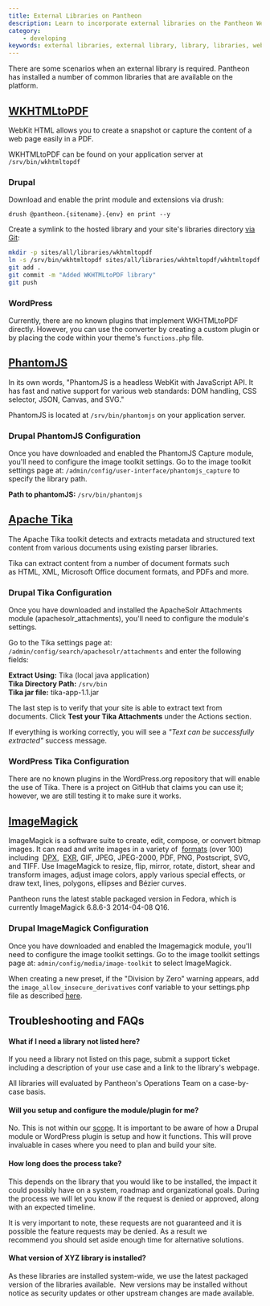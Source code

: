 ```yaml
---
title: External Libraries on Pantheon
description: Learn to incorporate external libraries on the Pantheon Website Management Platform.
category:
    - developing
keywords: external libraries, external library, library, libraries, webkit html, wkhtmltopdf, phantomjs, apachetika, imagemagick, wordpress libraries, drupal libraries
---
```

There are some scenarios when an external library is required. Pantheon has installed a number of common libraries that are available on the platform.


<!-- h2 id="pdftk"><a href="http://www.pdflabs.com/tools/pdftk-the-pdf-toolkit">PDFTK - PDF Tool Kit</a></h2>


<p><img alt="" class="basic" src="/source/docs/assets/images/desk_images/110693.png" style="width: 473px; height: 107px;" /></p>


<p>In its own words: &quot;If PDF is electronic paper, then pdftk is an electronic staple-remover, hole-punch, binder, secret-decoder-ring, and X-Ray-glasses. Pdftk is a simple tool for doing everyday things with PDF documents.&quot;</p>


<p>PDFTK can be found on your application server @ /usr/bin/pdftk. The current version supported on Pantheon is 1.44.</p>


<p>To install, add&nbsp;<br />
To install, first put your development site in SFTP mode. Then, execute the following commands from your local terminal:</p>


<pre class="terminal">
drush @pantheon.SITENAME.ENV dl pdftk token libraries
drush @pantheon.SITENAME.ENV en pdftk
</pre // -->
## [WKHTMLtoPDF](http://wkhtmltopdf.org/)

WebKit HTML allows you to create a snapshot or capture the content of a web page easily in a PDF.

WKHTMLtoPDF can be found on your application server at `/srv/bin/wkhtmltopdf`

### Drupal
Download and enable the print module and extensions via drush:
```
drush @pantheon.{sitename}.{env} en print --y
```
Create a symlink to the hosted library and your site's libraries directory [via Git](/docs/articles/local/starting-with-git/#clone-your-site-codebase):
```bash
mkdir -p sites/all/libraries/wkhtmltopdf
ln -s /srv/bin/wkhtmltopdf sites/all/libraries/wkhtmltopdf/wkhtmltopdf
git add .
git commit -m "Added WKHTMLtoPDF library"
git push
```
### WordPress
Currently, there are no known plugins that implement WKHTMLtoPDF directly. However, you can use the converter by creating a custom plugin or by placing the code within your theme's `functions.php` file.

## [PhantomJS](http://phantomjs.org/)

In its own words, "PhantomJS is a headless WebKit with JavaScript API. It has fast and native support for various web standards: DOM handling, CSS selector, JSON, Canvas, and SVG."

PhantomJS is located at `/srv/bin/phantomjs` on your application server.

### Drupal PhantomJS Configuration

Once you have downloaded and enabled the PhantomJS Capture module, you'll need to configure the image toolkit settings. Go to the image toolkit settings page at: `/admin/config/user-interface/phantomjs_capture` to specify the library path.

**Path to phantomJS:** `/srv/bin/phantomjs`


## [Apache Tika](http://tika.apache.org/)

The Apache Tika toolkit detects and extracts metadata and structured text content from various documents using existing parser libraries.  

Tika can extract content from a number of document formats such as HTML, XML, Microsoft Office document formats, and PDFs and more.

### Drupal Tika Configuration

Once you have downloaded and installed the ApacheSolr Attachments module (apachesolr_attachments), you'll need to configure the module's settings.

Go to the Tika settings page at: `/admin/config/search/apachesolr/attachments` and enter the following fields:

**Extract Using:** Tika (local java application)  
**Tika Directory Path:** `/srv/bin`  
**Tika jar file:** tika-app-1.1.jar

The last step is to verify that your site is able to extract text from documents. Click **Test your Tika Attachments** under the Actions section.

If everything is working correctly, you will see a _"Text can be successfully extracted"_ success message.

### WordPress Tika Configuration
There are no known plugins in the WordPress.org repository that will enable the use of Tika. There is a project on GitHub that claims you can use it; however, we are still testing it to make sure it works.

## [ImageMagick](http://www.imagemagick.org)

ImageMagick is a software suite to create, edit, compose, or convert bitmap images. It can read and write images in a variety of  [formats](http://www.imagemagick.org/script/formats.php) (over 100) including  [DPX](http://www.imagemagick.org/script/motion-picture.php),  [EXR](http://www.imagemagick.org/script/high-dynamic-range.php), GIF, JPEG, JPEG-2000, PDF, PNG, Postscript, SVG, and TIFF. Use ImageMagick to resize, flip, mirror, rotate, distort, shear and transform images, adjust image colors, apply various special effects, or draw text, lines, polygons, ellipses and Bézier curves.   

Pantheon runs the latest stable packaged version in Fedora, which is currently ImageMagick 6.8.6-3 2014-04-08 Q16.

### Drupal ImageMagick Configuration

Once you have downloaded and enabled the Imagemagick module, you'll need to configure the image toolkit settings. Go to the image toolkit settings page at: `admin/config/media/image-toolkit` to select ImageMagick.

When creating a new preset, if the "Division by Zero" warning appears, add the `image_allow_insecure_derivatives` conf variable to your settings.php file as described [here](https://www.drupal.org/project/image_allow_insecure_derivatives).

## Troubleshooting and FAQs
#### What if I need a library not listed here?
If you need a library not listed on this page, submit a support ticket including a description of your use case and a link to the library's webpage.

All libraries will evaluated by Pantheon's Operations Team on a case-by-case basis.

#### Will you setup and configure the module/plugin for me?
No. This is not within our [scope](/docs/articles/scope-of-support/). It is important to be aware of how a Drupal module or WordPress plugin is setup and how it functions. This will prove invaluable in cases where you need to plan and build your site.

#### How long does the process take?
This depends on the library that you would like to be installed, the impact it could possibly have on a system, roadmap and organizational goals. During the process we will let you know if the request is denied or approved, along with an expected timeline.  

It is very important to note, these requests are not guaranteed and it is possible the feature requests may be denied. As a result we recommend you should set aside enough time for alternative solutions.

#### What version of XYZ library is installed?
As these libraries are installed system-wide, we use the latest packaged version of the libraries available.  New versions may be installed without notice as security updates or other upstream changes are made available.
